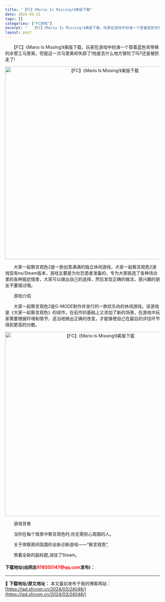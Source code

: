 ```yaml
---
title: "【FC】《Mario Is Missing!》美版下载"
date: 2024-03-25
tags: []
categories: ["FC游戏"]
excerpt: "　　【FC】《Mario Is Missing!》美版下载，玩家在游戏中扮演一个穿着蓝色背带裤的水管工马里奥，但是这一次马里奥却失踪了!他是去什么地方冒险了吗?还是被抓走了! 　　大家一起察言观色2是一款创意满满的独立休闲游戏，大家一起察言观色2游戏现有ns/Steam版本，游戏主要是为社恐患者准备&hellip;"
layout: post
---
```


 <p>　　【FC】《Mario Is Missing!》美版下载，玩家在游戏中扮演一个穿着蓝色背带裤的水管工马里奥，但是这一次马里奥却失踪了!他是去什么地方冒险了吗?还是被抓走了!</p> <p align="center"><img align="" border="0" src="https://lad.sfcrom.cn/wp-content/uploads/2024/03/20240325_660196159660f.png" width="627" alt="【FC】《Mario Is Missing!》美版下载" /></p> <p>　　大家一起察言观色2是一款创意满满的独立休闲游戏，大家一起察言观色2游戏现有ns/Steam版本，游戏主要是为社恐患者准备的，专为大家挑选了各种场合里的各种尴尬情景，大家可以做出自己的选择，然后发现正确的做法，感兴趣的朋友不要错过哦。</p> <p>　　游戏介绍</p> <p>　　大家一起察言观色2是G-MODE制作并发行的一款欢乐向的休闲游戏，该游戏是《大家一起察言观色》的续作，在前作的基础上又添加了新的场景，在游戏中玩家需要根据环境和情节，适当地做出正确的改变，才能够使自己在最后的评估环节得到更高的分数。</p> <p align="center"><img align="" border="0" src="https://lad.sfcrom.cn/wp-content/uploads/2024/03/20240325_66019616544e0.png" width="599" alt="【FC】《Mario Is Missing!》美版下载" /></p> <p>　　游戏背景</p> <p>　　当你在每个情景中察言观色时,你无需担心周围的人。</p> <p>　　关于体察房间氛围的全新诊断游戏&mdash;&mdash;&ldquo;察言观色&rdquo;,</p> <p>　　带着全新的副标题,进驻了Steam。</p> <p><h4>下载地址(由网友<font color="red">978555147@qq.com</font>发布)：</h4></p> 

---
📖 **下载地址/原文地址：** 本文最初发布于我的博客网站：[https://lad.sfcrom.cn/2024/03/24046/](https://lad.sfcrom.cn/2024/03/24046/)

